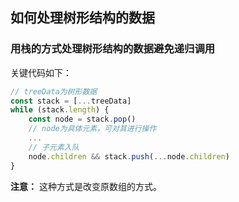 ## 如何处理树形结构的数据

### 用栈的方式处理树形结构的数据避免递归调用

关键代码如下：

```js
// treeData为树形数据
const stack = [...treeData]
while (stack.length) {
    const node = stack.pop()
    // node为具体元素，可对其进行操作
    ...
    // 子元素入队
    node.children && stack.push(...node.children)
}
```

**注意：** 这种方式是改变原数组的方式。
